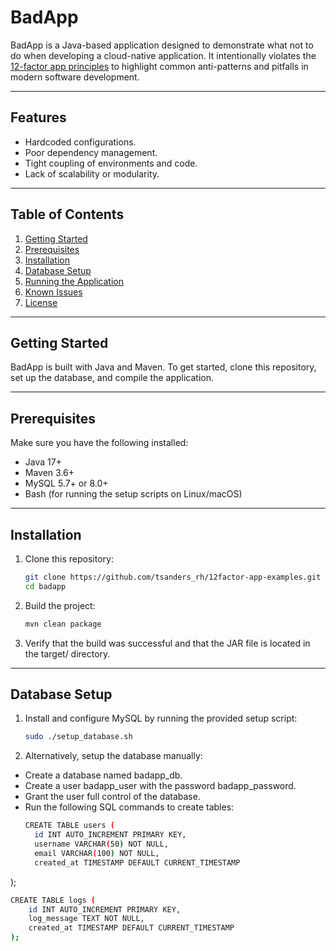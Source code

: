 # **BadApp**

BadApp is a Java-based application designed to demonstrate what not to do when developing a cloud-native application. It intentionally violates the [12-factor app principles](https://12factor.net/) to highlight common anti-patterns and pitfalls in modern software development.

---

## **Features**
- Hardcoded configurations.
- Poor dependency management.
- Tight coupling of environments and code.
- Lack of scalability or modularity.

---

## **Table of Contents**
1. [Getting Started](#getting-started)
2. [Prerequisites](#prerequisites)
3. [Installation](#installation)
4. [Database Setup](#database-setup)
5. [Running the Application](#running-the-application)
6. [Known Issues](#known-issues)
7. [License](#license)

---

## **Getting Started**

BadApp is built with Java and Maven. To get started, clone this repository, set up the database, and compile the application.

---

## **Prerequisites**

Make sure you have the following installed:
- Java 17+
- Maven 3.6+
- MySQL 5.7+ or 8.0+
- Bash (for running the setup scripts on Linux/macOS)

---

## **Installation**

1. Clone this repository:
   ```bash
   git clone https://github.com/tsanders_rh/12factor-app-examples.git
   cd badapp
2. Build the project:
   ```bash
   mvn clean package
3. Verify that the build was successful and that the JAR file is located in the target/ directory.

---

## **Database Setup**

1. Install and configure MySQL by running the provided setup script:
   ```bash
   sudo ./setup_database.sh
2. Alternatively, setup the database manually:
* Create a database named badapp_db.
* Create a user badapp_user with the password badapp_password.
* Grant the user full control of the database.
* Run the following SQL commands to create tables:
  ```bash
  CREATE TABLE users (
    id INT AUTO_INCREMENT PRIMARY KEY,
    username VARCHAR(50) NOT NULL,
    email VARCHAR(100) NOT NULL,
    created_at TIMESTAMP DEFAULT CURRENT_TIMESTAMP
);
```bash
CREATE TABLE logs (
    id INT AUTO_INCREMENT PRIMARY KEY,
    log_message TEXT NOT NULL,
    created_at TIMESTAMP DEFAULT CURRENT_TIMESTAMP
);


